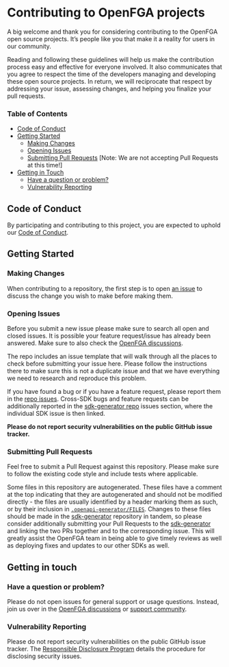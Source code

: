# Contributing to OpenFGA projects

A big welcome and thank you for considering contributing to the OpenFGA open source projects. It’s people like you that make it a reality for users in our community.

Reading and following these guidelines will help us make the contribution process easy and effective for everyone involved. It also communicates that you agree to respect the time of the developers managing and developing these open source projects. In return, we will reciprocate that respect by addressing your issue, assessing changes, and helping you finalize your pull requests.

### Table of Contents

* [Code of Conduct](#code-of-conduct)
* [Getting Started](#getting-started)
    * [Making Changes](#making-changes)
    * [Opening Issues](#opening-issues)
    * [Submitting Pull Requests](#submitting-pull-requests) [Note: We are not accepting Pull Requests at this time!]
* [Getting in Touch](#getting-in-touch)
    * [Have a question or problem?](#have-a-question-or-problem)
    * [Vulnerability Reporting](#vulnerability-reporting)

## Code of Conduct

By participating and contributing to this project, you are expected to uphold our [Code of Conduct](https://github.com/openfga/.github/blob/main/CODE_OF_CONDUCT.md).

## Getting Started

### Making Changes

When contributing to a repository, the first step is to open [an issue](https://github.com/openfga/go-sdk/issues) to discuss the change you wish to make before making them.

### Opening Issues

Before you submit a new issue please make sure to search all open and closed issues. It is possible your feature request/issue has already been answered.  Make sure to also check the [OpenFGA discussions](https://github.com/orgs/openfga/discussions).

The repo includes an issue template that will walk through all the places to check before submitting your issue here. Please follow the instructions there to make sure this is not a duplicate issue and that we have everything we need to research and reproduce this problem.

If you have found a bug or if you have a feature request, please report them in the [repo issues](https://github.com/openfga/go-sdk/issues). Cross-SDK bugs and feature requests can be additionally reported in the [sdk-generator repo](https://github.com/openfga/sdk-generator/issues) issues section, where the individual SDK issue is then linked.

**Please do not report security vulnerabilities on the public GitHub issue tracker.**

### Submitting Pull Requests

Feel free to submit a Pull Request against this repository. Please make sure to follow the existing code style and include tests where applicable.

Some files in this repository are autogenerated. These files have a comment at the top indicating that they are autogenerated and should not be modified directly - the files are usually identified by a header marking them as such, or by their inclusion in [`.openapi-generator/FILES`](./.openapi-generator/FILES). Changes to these files should be made in the [sdk-generator](https://github.com/openfga/sdk-generator) repository in tandem, so please consider additionally submitting your Pull Requests to the [sdk-generator](https://github.com/openfga/sdk-generator) and linking the two PRs together and to the corresponding issue. This will greatly assist the OpenFGA team in being able to give timely reviews as well as deploying fixes and updates to our other SDKs as well.

## Getting in touch

### Have a question or problem?

Please do not open issues for general support or usage questions. Instead, join us over in the [OpenFGA discussions](https://github.com/orgs/openfga/discussions) or [support community](https://openfga.dev/community).

### Vulnerability Reporting

Please do not report security vulnerabilities on the public GitHub issue tracker. The [Responsible Disclosure Program](https://github.com/openfga/.github/blob/main/SECURITY.md) details the procedure for disclosing security issues.
